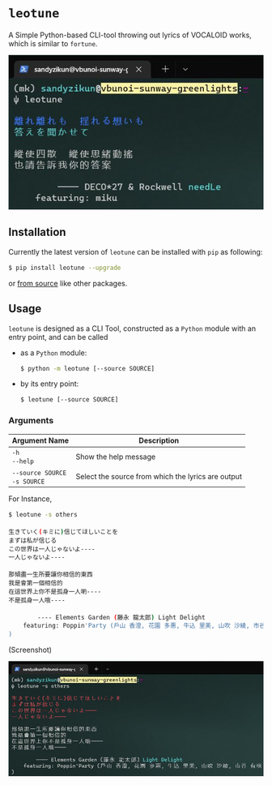 # `leotune`

A Simple Python-based CLI-tool throwing out lyrics of VOCALOID works, which is similar to `fortune`.

![](leotune-screenshot-intro.jpeg)

## Installation

Currently the latest version of `leotune` can be installed with `pip` as following:

```sh
$ pip install leotune --upgrade
```

or [from source](https://github.com/sandyzikun/leotune/) like other packages.

## Usage

`leotune` is designed as a CLI Tool, constructed as a `Python` module with an entry point, and can be called

* as a `Python` module:

  ```sh
  $ python -m leotune [--source SOURCE]
  ```

* by its entry point:

  ```sh
  $ leotune [--source SOURCE]
  ```

### Arguments

| Argument Name | Description |
|---------------|-------------|
| `-h`<br />`--help` | Show the help message |
| `--source SOURCE`<br />`-s SOURCE` | Select the source from which the lyrics are output |

For Instance,

```sh
$ leotune -s others

生きていく(キミに)信じてほしいことを
まずは私が信じる
この世界は一人じゃないよ----
一人じゃないよ----

那傾盡一生所要讓你相信的東西
我是會第一個相信的
在這世界上你不是孤身一人喲----
不是孤身一人哦----

        ---- Elements Garden (藤永 龍太郎) Light Delight
    featuring: Poppin'Party (戶山 香澄, 花園 多惠, 牛込 里美, 山吹 沙綾, 市谷 有咲
)
```

(Screenshot)

![](leotune-screenshot-fromothers.jpeg)
